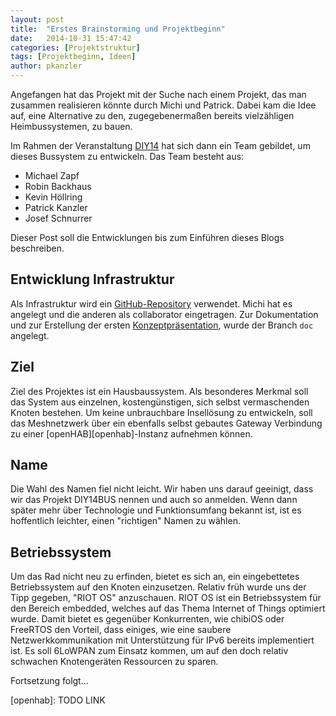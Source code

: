 ```yaml
---
layout: post
title:  "Erstes Brainstorming und Projektbeginn"
date:   2014-10-31 15:47:42
categories: [Projektstruktur]
tags: [Projektbeginn, Ideen]
author: pkanzler
---
```


Angefangen hat das Projekt mit der Suche nach einem Projekt, das man zusammen realisieren könnte durch Michi und Patrick.
Dabei kam die Idee auf, eine Alternative zu den, zugegebenermaßen bereits vielzähligen Heimbussystemen, zu bauen.

Im Rahmen der Veranstaltung [DIY14][diy14] hat sich dann ein Team gebildet, um dieses Bussystem zu entwickeln.
Das Team besteht aus:

* Michael Zapf
* Robin Backhaus
* Kevin Höllring
* Patrick Kanzler
* Josef Schnurrer

Dieser Post soll die Entwicklungen bis zum Einführen dieses Blogs beschreiben.

## Entwicklung Infrastruktur
Als Infrastruktur wird ein [GitHub-Repository][github] verwendet.
Michi hat es angelegt und die anderen als collaborator eingetragen.
Zur Dokumentation und zur Erstellung der ersten [Konzeptpräsentation][presentation], wurde der Branch `doc` angelegt.

## Ziel
Ziel des Projektes ist ein Hausbaussystem.
Als besonderes Merkmal soll das System aus einzelnen, kostengünstigen, sich selbst vermaschenden Knoten bestehen.
Um keine unbrauchbare Insellösung zu entwickeln, soll das Meshnetzwerk über ein ebenfalls selbst gebautes Gateway Verbindung zu einer [openHAB][openhab]-Instanz aufnehmen können.

## Name
Die Wahl des Namen fiel nicht leicht.
Wir haben uns darauf geeinigt, dass wir das Projekt DIY14BUS nennen und auch so anmelden.
Wenn dann später mehr über Technologie und Funktionsumfang bekannt ist, ist es hoffentlich leichter, einen "richtigen" Namen zu wählen.

## Betriebssystem
Um das Rad nicht neu zu erfinden, bietet es sich an, ein eingebettetes Betriebssystem auf den Knoten einzusetzen.
Relativ früh wurde uns der Tipp gegeben, "RIOT OS" anzuschauen.
RIOT OS ist ein Betriebssystem für den Bereich embedded, welches auf das Thema Internet of Things optimiert wurde.
Damit bietet es gegenüber Konkurrenten, wie chibiOS oder FreeRTOS den Vorteil, dass einiges, wie eine saubere Netzwerkkommunikation mit Unterstützung für IPv6 bereits implementiert ist.
Es soll 6LoWPAN zum Einsatz kommen, um auf den doch relativ schwachen Knotengeräten Ressourcen zu sparen.


Fortsetzung folgt...



[diy14]: http://www7.cs.fau.de/de/teaching/diy-2014w/
[github]: https://github.com/michz/diy14bus
[presentation]: https://github.com/michz/diy14bus/tree/doc/doc
[openhab]: TODO LINK